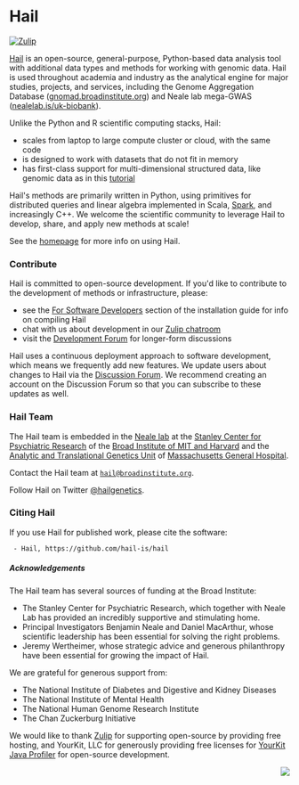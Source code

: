 # Hail

[![Zulip](https://img.shields.io/badge/zulip-join_chat-brightgreen.svg)](https://hail.zulipchat.com?utm_source=badge&utm_medium=badge&utm_campaign=pr-badge)

[Hail](https://hail.is) is an open-source, general-purpose, Python-based data analysis tool with additional data types and methods for working with genomic data. Hail is used throughout academia and industry as the analytical engine for major studies, projects, and services, including the Genome Aggregation Database ([gnomad.broadinstitute.org](http://gnomad.broadinstitute.org)) and Neale lab mega-GWAS ([nealelab.is/uk-biobank](https://nealelab.is/uk-biobank)).

Unlike the Python and R scientific computing stacks, Hail:

- scales from laptop to large compute cluster or cloud, with the same code
- is designed to work with datasets that do not fit in memory
- has first-class support for multi-dimensional structured data, like genomic data as in this [tutorial](https://hail.is/docs/0.2/tutorials/01-genome-wide-association-study.html)

Hail's methods are primarily written in Python, using primitives for distributed queries and linear algebra implemented in Scala, [Spark](https://spark.apache.org/docs/latest/index.html), and increasingly C++. We welcome the scientific community to leverage Hail to develop, share, and apply new methods at scale!

See the [homepage](https://hail.is) for more info on using Hail.

### Contribute

Hail is committed to open-source development. If you'd like to contribute to the development of methods or infrastructure, please: 

- see the [For Software Developers](https://hail.is/docs/0.2/getting_started_developing.html) section of the installation guide for info on compiling Hail
- chat with us about development in our [Zulip chatroom](https://hail.zulipchat.com)
- visit the [Development Forum](http://dev.hail.is) for longer-form discussions
<!--- - read [this post]() (coming soon!) for tips on submitting a successful Pull Request to our repository --->

Hail uses a continuous deployment approach to software development, which means we frequently add new features. We update users about changes to Hail via the [Discussion Forum](http://discuss.hail.is). We recommend creating an account on the Discussion Forum so that you can subscribe to these updates as well.

### Hail Team

The Hail team is embedded in the [Neale lab](https://nealelab.squarespace.com/) at the [Stanley Center for Psychiatric Research](http://www.broadinstitute.org/scientific-community/science/programs/psychiatric-disease/stanley-center-psychiatric-research/stanle) of the [Broad Institute of MIT and Harvard](http://www.broadinstitute.org) and the [Analytic and Translational Genetics Unit](https://www.atgu.mgh.harvard.edu/) of [Massachusetts General Hospital](http://www.massgeneral.org/).

Contact the Hail team at <a href="mailto:hail@broadinstitute.org"><code>hail@broadinstitute.org</code></a>.

Follow Hail on Twitter <a href="https://twitter.com/hailgenetics">@hailgenetics</a>.

### Citing Hail

If you use Hail for published work, please cite the software:

```
 - Hail, https://github.com/hail-is/hail
```

##### Acknowledgements

The Hail team has several sources of funding at the Broad Institute:
- The Stanley Center for Psychiatric Research, which together with Neale Lab has provided an incredibly supportive and stimulating home.
- Principal Investigators Benjamin Neale and Daniel MacArthur, whose scientific leadership has been essential for solving the right problems.
- Jeremy Wertheimer, whose strategic advice and generous philanthropy have been essential for growing the impact of Hail.

We are grateful for generous support from:
- The National Institute of Diabetes and Digestive and Kidney Diseases
- The National Institute of Mental Health
- The National Human Genome Research Institute
- The Chan Zuckerburg Initiative

We would like to thank <a href="https://zulipchat.com/">Zulip</a> for supporting
open-source by providing free hosting, and YourKit, LLC for generously providing
free licenses for <a href="https://www.yourkit.com/java/profiler/">YourKit Java
Profiler</a> for open-source development.

<img src="https://www.yourkit.com/images/yklogo.png" align="right" />
